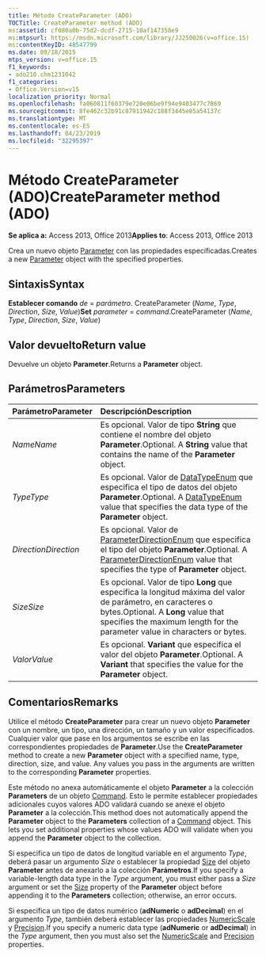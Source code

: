 ```yaml
---
title: Método CreateParameter (ADO)
TOCTitle: CreateParameter method (ADO)
ms:assetid: cf080a0b-75d2-dcdf-2715-10af147358e9
ms:mtpsurl: https://msdn.microsoft.com/library/JJ250026(v=office.15)
ms:contentKeyID: 48547799
ms.date: 09/18/2015
mtps_version: v=office.15
f1_keywords:
- ado210.chm1231042
f1_categories:
- Office.Version=v15
localization_priority: Normal
ms.openlocfilehash: fa060811f60379e720e06be9f94e9403477c7869
ms.sourcegitcommit: 8fe462c32b91c87911942c188f3445e85a54137c
ms.translationtype: MT
ms.contentlocale: es-ES
ms.lasthandoff: 04/23/2019
ms.locfileid: "32295397"
---
```

# <a name="createparameter-method-ado"></a><span data-ttu-id="e548b-102">Método CreateParameter (ADO)</span><span class="sxs-lookup"><span data-stu-id="e548b-102">CreateParameter method (ADO)</span></span>

<span data-ttu-id="e548b-103">**Se aplica a:** Access 2013, Office 2013</span><span class="sxs-lookup"><span data-stu-id="e548b-103">**Applies to**: Access 2013, Office 2013</span></span>

<span data-ttu-id="e548b-104">Crea un nuevo objeto [Parameter](parameter-object-ado.md) con las propiedades especificadas.</span><span class="sxs-lookup"><span data-stu-id="e548b-104">Creates a new [Parameter](parameter-object-ado.md) object with the specified properties.</span></span>

## <a name="syntax"></a><span data-ttu-id="e548b-105">Sintaxis</span><span class="sxs-lookup"><span data-stu-id="e548b-105">Syntax</span></span>

<span data-ttu-id="e548b-106">**Establecer comando** *de*  =  *parámetro*. CreateParameter (*Name*, *Type*, *Direction*, *Size*, *Value*)</span><span class="sxs-lookup"><span data-stu-id="e548b-106">**Set** *parameter* = *command*.CreateParameter (*Name*, *Type*, *Direction*, *Size*, *Value*)</span></span>

## <a name="return-value"></a><span data-ttu-id="e548b-107">Valor devuelto</span><span class="sxs-lookup"><span data-stu-id="e548b-107">Return value</span></span>

<span data-ttu-id="e548b-108">Devuelve un objeto **Parameter**.</span><span class="sxs-lookup"><span data-stu-id="e548b-108">Returns a **Parameter** object.</span></span>

## <a name="parameters"></a><span data-ttu-id="e548b-109">Parámetros</span><span class="sxs-lookup"><span data-stu-id="e548b-109">Parameters</span></span>

|<span data-ttu-id="e548b-110">Parámetro</span><span class="sxs-lookup"><span data-stu-id="e548b-110">Parameter</span></span>|<span data-ttu-id="e548b-111">Descripción</span><span class="sxs-lookup"><span data-stu-id="e548b-111">Description</span></span>|
|:--------|:----------|
|<span data-ttu-id="e548b-112">*Name*</span><span class="sxs-lookup"><span data-stu-id="e548b-112">*Name*</span></span> |<span data-ttu-id="e548b-p101">Es opcional. Valor de tipo **String** que contiene el nombre del objeto **Parameter**.</span><span class="sxs-lookup"><span data-stu-id="e548b-p101">Optional. A **String** value that contains the name of the **Parameter** object.</span></span>|
|<span data-ttu-id="e548b-115">*Type*</span><span class="sxs-lookup"><span data-stu-id="e548b-115">*Type*</span></span> |<span data-ttu-id="e548b-p102">Es opcional. Valor de [DataTypeEnum](datatypeenum.md) que especifica el tipo de datos del objeto **Parameter**.</span><span class="sxs-lookup"><span data-stu-id="e548b-p102">Optional. A [DataTypeEnum](datatypeenum.md) value that specifies the data type of the **Parameter** object.</span></span>|
|<span data-ttu-id="e548b-118">*Direction*</span><span class="sxs-lookup"><span data-stu-id="e548b-118">*Direction*</span></span> |<span data-ttu-id="e548b-p103">Es opcional. Valor de [ParameterDirectionEnum](parameterdirectionenum.md) que especifica el tipo del objeto **Parameter**.</span><span class="sxs-lookup"><span data-stu-id="e548b-p103">Optional. A [ParameterDirectionEnum](parameterdirectionenum.md) value that specifies the type of **Parameter** object.</span></span>|
|<span data-ttu-id="e548b-121">*Size*</span><span class="sxs-lookup"><span data-stu-id="e548b-121">*Size*</span></span> |<span data-ttu-id="e548b-p104">Es opcional. Valor de tipo **Long** que especifica la longitud máxima del valor de parámetro, en caracteres o bytes.</span><span class="sxs-lookup"><span data-stu-id="e548b-p104">Optional. A **Long** value that specifies the maximum length for the parameter value in characters or bytes.</span></span>|
|<span data-ttu-id="e548b-124">*Valor*</span><span class="sxs-lookup"><span data-stu-id="e548b-124">*Value*</span></span> |<span data-ttu-id="e548b-p105">Es opcional. **Variant** que especifica el valor del objeto **Parameter**.</span><span class="sxs-lookup"><span data-stu-id="e548b-p105">Optional. A **Variant** that specifies the value for the **Parameter** object.</span></span>|

## <a name="remarks"></a><span data-ttu-id="e548b-127">Comentarios</span><span class="sxs-lookup"><span data-stu-id="e548b-127">Remarks</span></span>

<span data-ttu-id="e548b-p106">Utilice el método **CreateParameter** para crear un nuevo objeto **Parameter** con un nombre, un tipo, una dirección, un tamaño y un valor especificados. Cualquier valor que pase en los argumentos se escribe en las correspondientes propiedades de **Parameter**.</span><span class="sxs-lookup"><span data-stu-id="e548b-p106">Use the **CreateParameter** method to create a new **Parameter** object with a specified name, type, direction, size, and value. Any values you pass in the arguments are written to the corresponding **Parameter** properties.</span></span>

<span data-ttu-id="e548b-p107">Este método no anexa automáticamente el objeto **Parameter** a la colección **Parameters** de un objeto [Command](command-object-ado.md). Esto le permite establecer propiedades adicionales cuyos valores ADO validará cuando se anexe el objeto **Parameter** a la colección.</span><span class="sxs-lookup"><span data-stu-id="e548b-p107">This method does not automatically append the **Parameter** object to the **Parameters** collection of a [Command](command-object-ado.md) object. This lets you set additional properties whose values ADO will validate when you append the **Parameter** object to the collection.</span></span>

<span data-ttu-id="e548b-132">Si especifica un tipo de datos de longitud variable en el argumento *Type*, deberá pasar un argumento *Size* o establecer la propiedad [Size](size-property-ado.md) del objeto **Parameter** antes de anexarlo a la colección **Parámetros**.</span><span class="sxs-lookup"><span data-stu-id="e548b-132">If you specify a variable-length data type in the *Type* argument, you must either pass a *Size* argument or set the [Size](size-property-ado.md) property of the **Parameter** object before appending it to the **Parameters** collection; otherwise, an error occurs.</span></span>

<span data-ttu-id="e548b-133">Si especifica un tipo de datos numérico (**adNumeric** o **adDecimal**) en el argumento *Type*, también deberá establecer las propiedades [NumericScale](numericscale-property-ado.md) y [Precision](precision-property-ado.md).</span><span class="sxs-lookup"><span data-stu-id="e548b-133">If you specify a numeric data type (**adNumeric** or **adDecimal**) in the *Type* argument, then you must also set the [NumericScale](numericscale-property-ado.md) and [Precision](precision-property-ado.md) properties.</span></span>

